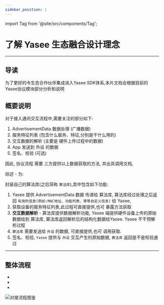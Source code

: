 ```yaml
---
sidebar_position: 1
---
```



import Tag from '@site/src/components/Tag';



# 了解 Yasee 生态融合设计理念
--- 


## 导读
为了更好的令生态合作伙伴集成进入Yasee SDK体系,本片文档会根据目前的Yasee协议模块部分分析和说明


## 概要说明
对于接入通讯交互流程中,需要关注的部分如下:
1. AdvertisementData 数据处理 (广播数据) 
2. 服务特征列表 (包含什么服务、特征,分别是干什么用的)
3. 交互数据的解析 (主要是 硬件上传过程中的数据)
4. App 发送到 外设 的数据
5. 签名、校验 (可选)


因此, 协议流程 需要 三方提供以上数据获取的方法, 并出具调用文档,

综述 - <Tag color="orange" text="生态合作伙伴,需要做的内容" /> 为: 

封装自己的算法库(之后简称 `算法库`),其中包含如下功能: 
1. Yasee 提供 AdvertisementData 数据 传递给 算法库, 算法库经过处理之后返回 `有用的信息(例如:MAC地址、功能列表、等等自定义信息)` 给 Yasee,
2. 获取设备的服务特征列表,此过程可直接提供,也可 暴露方法获取
3. **交互数据解析** - 算法库提供数据解析功能, Yasee 端提供硬件设备上传的原始数据给到 算法库, 算法库返回解析后的结构化数据给Yasee. Yasee 不干预解析过程
4. `算法库` 需要发送给 `外设` 的数据, 可直接提供,也可 调用获取.
5. 签名、校验, `Yasee` 提供与 `外设` 交互产生的原始数据, `算法库` 返回是不是校验通过

--- 


## 整体流程

- <Tag color="green" text="绿色部分为 - 生态合作伙伴需要做的内容" />
- <Tag color="orange" text="橙色部分为 - 协议对接方式 需要双方处理部分" />
- <Tag color="gray" text="其余部分为 - Yasee 已完成内容" />


![对接流程图鉴](/img/yasee_fangan_link.png "对接流程图鉴")
